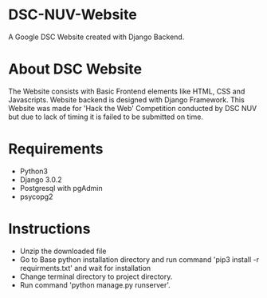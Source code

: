 # DSC-NUV-Website
A Google DSC Website created with Django Backend.

# About DSC Website
The Website consists with Basic Frontend elements like HTML, CSS and Javascripts. Website backend is designed with Django Framework. This Website was made for 'Hack the Web' Competition conducted by DSC NUV but due to lack of timing it is failed to be submitted on time.

# Requirements
- Python3
- Django 3.0.2
- Postgresql with pgAdmin
- psycopg2

# Instructions

- Unzip the downloaded file
- Go to Base python installation directory and run command 'pip3 install -r requirments.txt' and wait for installation
- Change terminal directory to project directory.
- Run command 'python manage.py runserver'.

